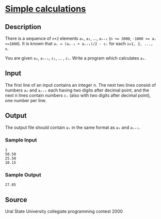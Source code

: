 # [Simple calculations](http://poj.org/problem?id=2601)

## Description

There is a sequence of `n+2` elements `a₀`, `a₁`, ..., `aₙ₊₁` (`n <= 3000`, `-1000 <= aᵢ <=1000`). It is known that `aᵢ = (aᵢ₋₁ + aᵢ₊₁)/2 - cᵢ` for each `i=1, 2, ..., n`.

You are given `a₀`, `aₙ₊₁`, `c₁`, ... , `cₙ`. Write a program which calculates `a₁`.

## Input

The first line of an input contains an integer n. The next two lines consist of numbers `a₀` and `aₙ₊₁` each having two digits after decimal point, and the next n lines contain numbers `cᵢ` (also with two digits after decimal point), one number per line.

## Output

The output file should contain `a₁` in the same format as `a₀` and `aₙ₊₁`.

### Sample Input
```
1
50.50
25.50
10.15
```

### Sample Output
```
27.85
```

## Source

Ural State University collegiate programming contest 2000
